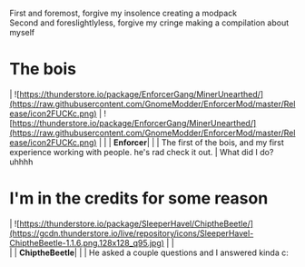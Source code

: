 First and foremost, forgive my insolence creating a modpack  
Second and foreslightlyless, forgive my cringe making a compilation about myself
# The bois
| ![https://thunderstore.io/package/EnforcerGang/MinerUnearthed/](https://raw.githubusercontent.com/GnomeModder/EnforcerMod/master/Release/icon2FUCKc.png) | ![https://thunderstore.io/package/EnforcerGang/MinerUnearthed/](https://raw.githubusercontent.com/GnomeModder/EnforcerMod/master/Release/icon2FUCKc.png) |
|
| **Enforcer**|  | 
| The first of the bois, and my first experience working with people. he's rad check it out.
| What did I do? uhhhh

# I'm in the credits for some reason

| ![https://thunderstore.io/package/SleeperHavel/ChiptheBeetle/](https://gcdn.thunderstore.io/live/repository/icons/SleeperHavel-ChiptheBeetle-1.1.6.png.128x128_q95.jpg) |  |  
|
| **ChiptheBeetle**|  | 
| He asked a couple questions and I answered kinda c:





